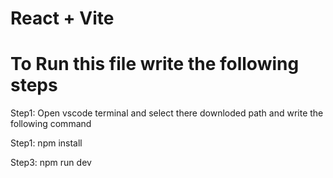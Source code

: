 # React + Vite
# To Run this file write the following steps 

Step1: Open vscode terminal and select there downloded path and write the following command

Step1: npm install

Step3: npm run dev
